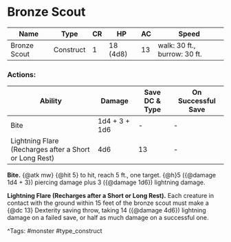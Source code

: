# Bronze Scout

| Name | Type | CR | HP | AC | Speed |
|------|------|----|----|----|-------|
| Bronze Scout | Construct | 1 | 18 (4d8) | 13 | walk: 30 ft., burrow: 30 ft. |

### Actions:

| Ability | Damage | Save DC & Type | On Successful Save |
|---------|--------|----------------|--------------------|
| Bite | 1d4 + 3 + 1d6 | - | - |
| Lightning Flare (Recharges after a Short or Long Rest) | 4d6 | 13 | - |


**Bite.** {@atk mw} {@hit 5} to hit, reach 5 ft., one target. {@h}5 ({@damage 1d4 + 3}) piercing damage plus 3 ({@damage 1d6}) lightning damage.

**Lightning Flare (Recharges after a Short or Long Rest).** Each creature in contact with the ground within 15 feet of the bronze scout must make a {@dc 13} Dexterity saving throw, taking 14 ({@damage 4d6}) lightning damage on a failed save, or half as much damage on a successful one.

^Tags: #monster #type_construct